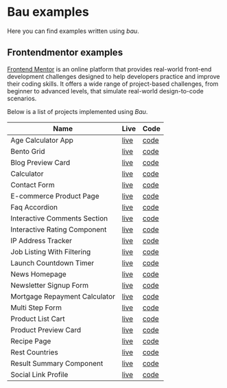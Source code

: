 # Bau examples

Here you can find examples written using _bau_.

## Frontendmentor examples

[Frontend Mentor](https://frontendmentor.io) is an online platform that provides real-world front-end development challenges designed to help developers practice and improve their coding skills. It offers a wide range of project-based challenges, from beginner to advanced levels, that simulate real-world design-to-code scenarios.

Below is a list of projects implemented using _Bau_.

| Name                          | Live                                                                                 | Code                                    |
| ----------------------------- | ------------------------------------------------------------------------------------ | --------------------------------------- |
| Age Calculator App            | [live](https://grucloud.github.io/bau/frontendmentor/age-calculator-app/)            | [code](./age-calculator-app)            |
| Bento Grid                    | [live](https://grucloud.github.io/bau/frontendmentor/bento-grid/)                    | [code](./bento-grid)                    |
| Blog Preview Card             | [live](https://grucloud.github.io/bau/frontendmentor/blog-preview-card/)             | [code](./blog-preview-card)             |
| Calculator                    | [live](https://grucloud.github.io/bau/frontendmentor/calculator/)                    | [code](./calculator)                    |
| Contact Form                  | [live](https://grucloud.github.io/bau/frontendmentor/contact-form/)                  | [code](./contact-form)                  |
| E-commerce Product Page       | [live](https://grucloud.github.io/bau/frontendmentor/e-commerce-product-page/)       | [code](./e-commerce-product-page)       |
| Faq Accordion                 | [live](https://grucloud.github.io/bau/frontendmentor/faq-accordion/)                 | [code](./faq-accordion)                 |
| Interactive Comments Section  | [live](https://grucloud.github.io/bau/frontendmentor/interactive-comments-section/)  | [code](./interactive-comments-section)  |
| Interactive Rating Component  | [live](https://grucloud.github.io/bau/frontendmentor/interactive-rating-component/)  | [code](./interactive-rating-component)  |
| IP Address Tracker            | [live](https://grucloud.github.io/bau/frontendmentor/ip-address-tracker/)            | [code](./ip-address-tracker)            |
| Job Listing With Filtering    | [live](https://grucloud.github.io/bau/frontendmentor/job-listings-with-filtering/)   | [code](./job-listings-with-filtering)   |
| Launch Countdown Timer        | [live](https://grucloud.github.io/bau/frontendmentor/launch-countdown-timer/)        | [code](./launch-countdown-timer)        |
| News Homepage                 | [live](https://grucloud.github.io/bau/frontendmentor/news-homepage/)                 | [code](./news-homepage)                 |
| Newsletter Signup Form        | [live](https://grucloud.github.io/bau/frontendmentor/newsletter-signup-form/)        | [code](./newsletter-signup-form)        |
| Mortgage Repayment Calculator | [live](https://grucloud.github.io/bau/frontendmentor/mortgage-repayment-calculator/) | [code](./mortgage-repayment-calculator) |
| Multi Step Form               | [live](https://grucloud.github.io/bau/frontendmentor/multi-step-form/)               | [code](./multi-step-form)               |
| Product List Cart             | [live](https://grucloud.github.io/bau/frontendmentor/product-list-cart/)             | [code](./product-list-cart)             |
| Product Preview Card          | [live](https://grucloud.github.io/bau/frontendmentor/product-preview-card/)          | [code](./product-preview-card)          |
| Recipe Page                   | [live](https://grucloud.github.io/bau/frontendmentor/recipePage/)                    | [code](./recipePage)                    |
| Rest Countries                | [live](https://grucloud.github.io/bau/frontendmentor/rest-countries/)                | [code](./rest-countries)                |
| Result Summary Component      | [live](https://grucloud.github.io/bau/frontendmentor/result-summary-component/)      | [code](./result-summary-component)      |
| Social Link Profile           | [live](https://grucloud.github.io/bau/frontendmentor/social-link-profile/)           | [code](./social-link-profile)           |
